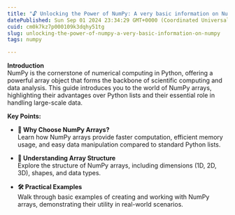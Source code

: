 ```yaml
---
title: "🔓 Unlocking the Power of NumPy: A very basic information on NumPy"
datePublished: Sun Sep 01 2024 23:34:29 GMT+0000 (Coordinated Universal Time)
cuid: cm0k7kz7p000109k3dqhy51tg
slug: unlocking-the-power-of-numpy-a-very-basic-information-on-numpy
tags: numpy

---
```


**Introduction**  
NumPy is the cornerstone of numerical computing in Python, offering a powerful array object that forms the backbone of scientific computing and data analysis. This guide introduces you to the world of NumPy arrays, highlighting their advantages over Python lists and their essential role in handling large-scale data.

**Key Points:**

* **🚀 Why Choose NumPy Arrays?**  
    Learn how NumPy arrays provide faster computation, efficient memory usage, and easy data manipulation compared to standard Python lists.
    
* **🔢 Understanding Array Structure**  
    Explore the structure of NumPy arrays, including dimensions (1D, 2D, 3D), shapes, and data types.
    
* **🛠️ Practical Examples**  
    Walk through basic examples of creating and working with NumPy arrays, demonstrating their utility in real-world scenarios.